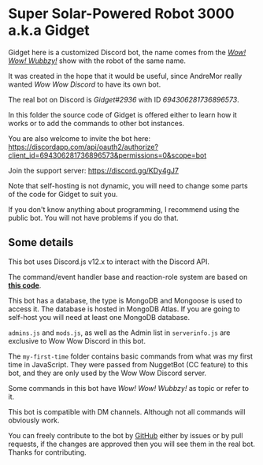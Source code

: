 # Super Solar-Powered Robot 3000 a.k.a Gidget

Gidget here is a customized Discord bot, the name comes from the [_Wow! Wow! Wubbzy!_](https://wubbzy.fandom.com/wiki/Wubbzy) show with the robot of the same name.

It was created in the hope that it would be useful, since AndreMor really wanted _Wow Wow Discord_ to have its own bot.

The real bot on Discord is *Gidget#2936* with ID *694306281736896573*.

In this folder the source code of Gidget is offered either to learn how it works or to add the commands to other bot instances.

You are also welcome to invite the bot here: https://discordapp.com/api/oauth2/authorize?client_id=694306281736896573&permissions=0&scope=bot

Join the support server: https://discord.gg/KDy4gJ7

Note that self-hosting is not dynamic, you will need to change some parts of the code for Gidget to suit you.

If you don't know anything about programming, I recommend using the public bot. You will not have problems if you do that.

## Some details

This bot uses Discord.js v12.x to interact with the Discord API.

The command/event handler base and reaction-role system are based on [**this code**](https://github.com/ansonfoong/discordjs-v12-bot).

This bot has a database, the type is MongoDB and Mongoose is used to access it. The database is hosted in MongoDB Atlas.
If you are going to self-host you will need at least one MongoDB database.

`admins.js` and `mods.js`, as well as the Admin list in `serverinfo.js` are exclusive to Wow Wow Discord in this bot.

The `my-first-time` folder contains basic commands from what was my first time in JavaScript. They were passed from NuggetBot (CC feature) to this bot, and they are only used by the Wow Wow Discord server.

Some commands in this bot have *Wow! Wow! Wubbzy!* as topic or refer to it.

This bot is compatible with DM channels. Although not all commands will obviously work.

You can freely contribute to the bot by [GitHub](https://github.com/AndreMor955/gidget/) either by issues or by pull requests, if the changes are approved then you will see them in the real bot. Thanks for contributing.
